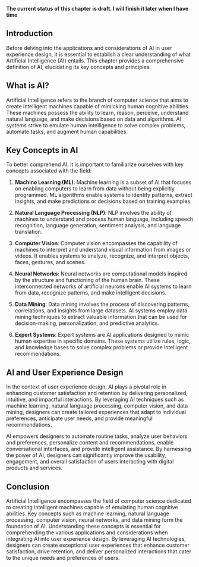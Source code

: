 **The current status of this chapter is draft. I will finish it later when I have time**

Introduction
------------

Before delving into the applications and considerations of AI in user experience design, it is essential to establish a clear understanding of what Artificial Intelligence (AI) entails. This chapter provides a comprehensive definition of AI, elucidating its key concepts and principles.

What is AI?
-----------

Artificial Intelligence refers to the branch of computer science that aims to create intelligent machines capable of mimicking human cognitive abilities. These machines possess the ability to learn, reason, perceive, understand natural language, and make decisions based on data and algorithms. AI systems strive to emulate human intelligence to solve complex problems, automate tasks, and augment human capabilities.

Key Concepts in AI
------------------

To better comprehend AI, it is important to familiarize ourselves with key concepts associated with the field:

1. **Machine Learning (ML)**: Machine learning is a subset of AI that focuses on enabling computers to learn from data without being explicitly programmed. ML algorithms enable systems to identify patterns, extract insights, and make predictions or decisions based on training examples.

2. **Natural Language Processing (NLP)**: NLP involves the ability of machines to understand and process human language, including speech recognition, language generation, sentiment analysis, and language translation.

3. **Computer Vision**: Computer vision encompasses the capability of machines to interpret and understand visual information from images or videos. It enables systems to analyze, recognize, and interpret objects, faces, gestures, and scenes.

4. **Neural Networks**: Neural networks are computational models inspired by the structure and functioning of the human brain. These interconnected networks of artificial neurons enable AI systems to learn from data, recognize patterns, and make intelligent decisions.

5. **Data Mining**: Data mining involves the process of discovering patterns, correlations, and insights from large datasets. AI systems employ data mining techniques to extract valuable information that can be used for decision-making, personalization, and predictive analytics.

6. **Expert Systems**: Expert systems are AI applications designed to mimic human expertise in specific domains. These systems utilize rules, logic, and knowledge bases to solve complex problems or provide intelligent recommendations.

AI and User Experience Design
-----------------------------

In the context of user experience design, AI plays a pivotal role in enhancing customer satisfaction and retention by delivering personalized, intuitive, and impactful interactions. By leveraging AI techniques such as machine learning, natural language processing, computer vision, and data mining, designers can create tailored experiences that adapt to individual preferences, anticipate user needs, and provide meaningful recommendations.

AI empowers designers to automate routine tasks, analyze user behaviors and preferences, personalize content and recommendations, enable conversational interfaces, and provide intelligent assistance. By harnessing the power of AI, designers can significantly improve the usability, engagement, and overall satisfaction of users interacting with digital products and services.

Conclusion
----------

Artificial Intelligence encompasses the field of computer science dedicated to creating intelligent machines capable of emulating human cognitive abilities. Key concepts such as machine learning, natural language processing, computer vision, neural networks, and data mining form the foundation of AI. Understanding these concepts is essential for comprehending the various applications and considerations when integrating AI into user experience design. By leveraging AI technologies, designers can create exceptional user experiences that enhance customer satisfaction, drive retention, and deliver personalized interactions that cater to the unique needs and preferences of users.
